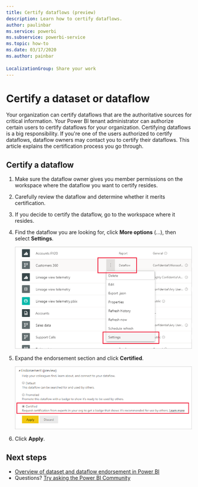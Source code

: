 ```yaml
---
title: Certify dataflows (preview)
description: Learn how to certify dataflows.
author: paulinbar
ms.service: powerbi
ms.subservice: powerbi-service
ms.topic: how-to
ms.date: 03/17/2020
ms.author: painbar

LocalizationGroup: Share your work
---
```


# Certify a dataset or dataflow

Your organization can certify dataflows that are the authoritative sources for critical information. Your Power BI tenant administrator can authorize certain users to certify dataflows for your organization. Certifying dataflows is a big responsibility. If you're one of the users authorized to certify dataflows, dataflow owners may contact you to certify their dataflows. This article explains the certification process you go through.

## Certify a dataflow

1. Make sure the dataflow owner gives you member permissions on the workspace where the dataflow you want to certify resides. 

1. Carefully review the dataflow and determine whether it merits certification.

1. If you decide to certify the dataflow, go to the workspace where it resides.
 
1. Find the dataflow you are looking for, click **More options** (...), then select **Settings**.

    ![Select the ellipsis on the dataset or dataflow](media/service-dataflows-certify/service-dataflow-settings.png)

1. Expand the endorsement section and click **Certified**. 

    ![Click the Learn more link](media/service-dataflows-certify/service-certify-datasets-dataflows.png)

2. Click **Apply**.

## Next steps

* [Overview of dataset and dataflow endorsement in Power BI](../connect-data/service-dataset-dataflow-endorsement-overview.md)
* Questions? [Try asking the Power BI Community](https://community.powerbi.com/)
